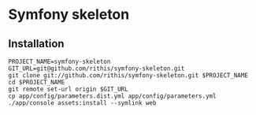 # Symfony skeleton

## Installation

    PROJECT_NAME=symfony-skeleton
    GIT_URL=git@github.com/rithis/symfony-skeleton.git
    git clone git://github.com/rithis/symfony-skeleton.git $PROJECT_NAME
    cd $PROJECT_NAME
    git remote set-url origin $GIT_URL
    cp app/config/parameters.dist.yml app/config/parameters.yml
    ./app/console assets:install --symlink web

